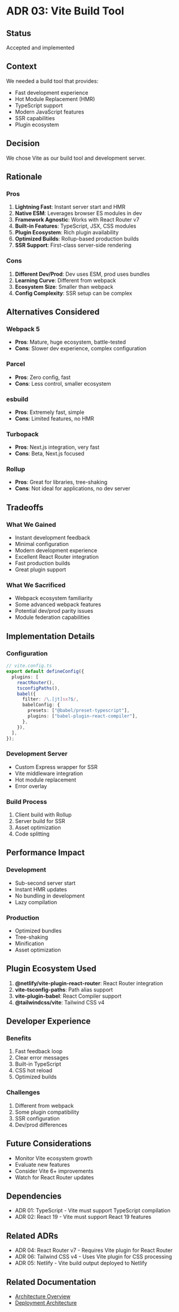 # ADR 03: Vite Build Tool

## Status

Accepted and implemented

## Context

We needed a build tool that provides:

- Fast development experience
- Hot Module Replacement (HMR)
- TypeScript support
- Modern JavaScript features
- SSR capabilities
- Plugin ecosystem

## Decision

We chose Vite as our build tool and development server.

## Rationale

### Pros

1. **Lightning Fast**: Instant server start and HMR
2. **Native ESM**: Leverages browser ES modules in dev
3. **Framework Agnostic**: Works with React Router v7
4. **Built-in Features**: TypeScript, JSX, CSS modules
5. **Plugin Ecosystem**: Rich plugin availability
6. **Optimized Builds**: Rollup-based production builds
7. **SSR Support**: First-class server-side rendering

### Cons

1. **Different Dev/Prod**: Dev uses ESM, prod uses bundles
2. **Learning Curve**: Different from webpack
3. **Ecosystem Size**: Smaller than webpack
4. **Config Complexity**: SSR setup can be complex

## Alternatives Considered

### Webpack 5

- **Pros**: Mature, huge ecosystem, battle-tested
- **Cons**: Slower dev experience, complex configuration

### Parcel

- **Pros**: Zero config, fast
- **Cons**: Less control, smaller ecosystem

### esbuild

- **Pros**: Extremely fast, simple
- **Cons**: Limited features, no HMR

### Turbopack

- **Pros**: Next.js integration, very fast
- **Cons**: Beta, Next.js focused

### Rollup

- **Pros**: Great for libraries, tree-shaking
- **Cons**: Not ideal for applications, no dev server

## Tradeoffs

### What We Gained

- Instant development feedback
- Minimal configuration
- Modern development experience
- Excellent React Router integration
- Fast production builds
- Great plugin support

### What We Sacrificed

- Webpack ecosystem familiarity
- Some advanced webpack features
- Potential dev/prod parity issues
- Module federation capabilities

## Implementation Details

### Configuration

```typescript
// vite.config.ts
export default defineConfig({
  plugins: [
    reactRouter(),
    tsconfigPaths(),
    babel({
      filter: /\.[jt]sx?$/,
      babelConfig: {
        presets: ["@babel/preset-typescript"],
        plugins: ["babel-plugin-react-compiler"],
      },
    }),
  ],
});
```

### Development Server

- Custom Express wrapper for SSR
- Vite middleware integration
- Hot module replacement
- Error overlay

### Build Process

1. Client build with Rollup
2. Server build for SSR
3. Asset optimization
4. Code splitting

## Performance Impact

### Development

- Sub-second server start
- Instant HMR updates
- No bundling in development
- Lazy compilation

### Production

- Optimized bundles
- Tree-shaking
- Minification
- Asset optimization

## Plugin Ecosystem Used

1. **@netlify/vite-plugin-react-router**: React Router integration
2. **vite-tsconfig-paths**: Path alias support
3. **vite-plugin-babel**: React Compiler support
4. **@tailwindcss/vite**: Tailwind CSS v4

## Developer Experience

### Benefits

1. Fast feedback loop
2. Clear error messages
3. Built-in TypeScript
4. CSS hot reload
5. Optimized builds

### Challenges

1. Different from webpack
2. Some plugin compatibility
3. SSR configuration
4. Dev/prod differences

## Future Considerations

- Monitor Vite ecosystem growth
- Evaluate new features
- Consider Vite 6+ improvements
- Watch for React Router updates

## Dependencies

- ADR 01: TypeScript - Vite must support TypeScript compilation
- ADR 02: React 19 - Vite must support React 19 features

## Related ADRs

- ADR 04: React Router v7 - Requires Vite plugin for React Router
- ADR 06: Tailwind CSS v4 - Uses Vite plugin for CSS processing
- ADR 05: Netlify - Vite build output deployed to Netlify

## Related Documentation

- [Architecture Overview](../architecture/overview.md)
- [Deployment Architecture](../architecture/deployment.md)
